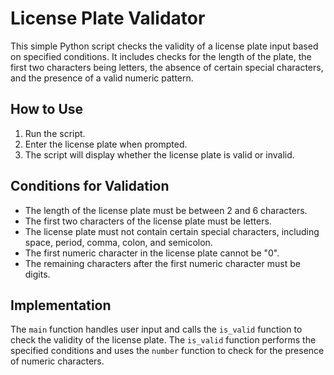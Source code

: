 # License Plate Validator

This simple Python script checks the validity of a license plate input based on specified conditions. It includes checks for the length of the plate, the first two characters being letters, the absence of certain special characters, and the presence of a valid numeric pattern.

## How to Use

1. Run the script.
2. Enter the license plate when prompted.
3. The script will display whether the license plate is valid or invalid.

## Conditions for Validation

- The length of the license plate must be between 2 and 6 characters.
- The first two characters of the license plate must be letters.
- The license plate must not contain certain special characters, including space, period, comma, colon, and semicolon.
- The first numeric character in the license plate cannot be "0".
- The remaining characters after the first numeric character must be digits.

## Implementation

The `main` function handles user input and calls the `is_valid` function to check the validity of the license plate. The `is_valid` function performs the specified conditions and uses the `number` function to check for the presence of numeric characters.

